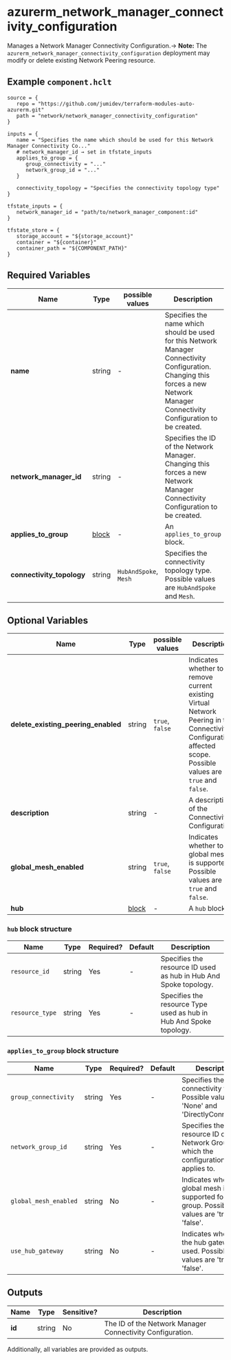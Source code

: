 # azurerm_network_manager_connectivity_configuration

Manages a Network Manager Connectivity Configuration.-> **Note:** The `azurerm_network_manager_connectivity_configuration` deployment may modify or delete existing Network Peering resource.

## Example `component.hclt`

```hcl
source = {
   repo = "https://github.com/jumidev/terraform-modules-auto-azurerm.git"   
   path = "network/network_manager_connectivity_configuration"   
}

inputs = {
   name = "Specifies the name which should be used for this Network Manager Connectivity Co..."   
   # network_manager_id → set in tfstate_inputs
   applies_to_group = {
      group_connectivity = "..."      
      network_group_id = "..."      
   }
   
   connectivity_topology = "Specifies the connectivity topology type"   
}

tfstate_inputs = {
   network_manager_id = "path/to/network_manager_component:id"   
}

tfstate_store = {
   storage_account = "${storage_account}"   
   container = "${container}"   
   container_path = "${COMPONENT_PATH}"   
}

```

## Required Variables

| Name | Type |  possible values |  Description |
| ---- | --------- |  ----------- | ----------- |
| **name** | string |  -  |  Specifies the name which should be used for this Network Manager Connectivity Configuration. Changing this forces a new Network Manager Connectivity Configuration to be created. | 
| **network_manager_id** | string |  -  |  Specifies the ID of the Network Manager. Changing this forces a new Network Manager Connectivity Configuration to be created. | 
| **applies_to_group** | [block](#applies_to_group-block-structure) |  -  |  An `applies_to_group` block. | 
| **connectivity_topology** | string |  `HubAndSpoke`, `Mesh`  |  Specifies the connectivity topology type. Possible values are `HubAndSpoke` and `Mesh`. | 

## Optional Variables

| Name | Type |  possible values |  Description |
| ---- | --------- |  ----------- | ----------- |
| **delete_existing_peering_enabled** | string |  `true`, `false`  |  Indicates whether to remove current existing Virtual Network Peering in the Connectivity Configuration affected scope. Possible values are `true` and `false`. | 
| **description** | string |  -  |  A description of the Connectivity Configuration. | 
| **global_mesh_enabled** | string |  `true`, `false`  |  Indicates whether to global mesh is supported. Possible values are `true` and `false`. | 
| **hub** | [block](#hub-block-structure) |  -  |  A `hub` block. | 

### `hub` block structure

| Name | Type | Required? | Default | Description |
| ---- | ---- | --------- | ------- | ----------- |
| `resource_id` | string | Yes | - | Specifies the resource ID used as hub in Hub And Spoke topology. |
| `resource_type` | string | Yes | - | Specifies the resource Type used as hub in Hub And Spoke topology. |

### `applies_to_group` block structure

| Name | Type | Required? | Default | Description |
| ---- | ---- | --------- | ------- | ----------- |
| `group_connectivity` | string | Yes | - | Specifies the group connectivity type. Possible values are 'None' and 'DirectlyConnected'. |
| `network_group_id` | string | Yes | - | Specifies the resource ID of Network Group which the configuration applies to. |
| `global_mesh_enabled` | string | No | - | Indicates whether to global mesh is supported for this group. Possible values are 'true' and 'false'. |
| `use_hub_gateway` | string | No | - | Indicates whether the hub gateway is used. Possible values are 'true' and 'false'. |



## Outputs

| Name | Type | Sensitive? | Description |
| ---- | ---- | --------- | --------- |
| **id** | string | No  | The ID of the Network Manager Connectivity Configuration. | 

Additionally, all variables are provided as outputs.
